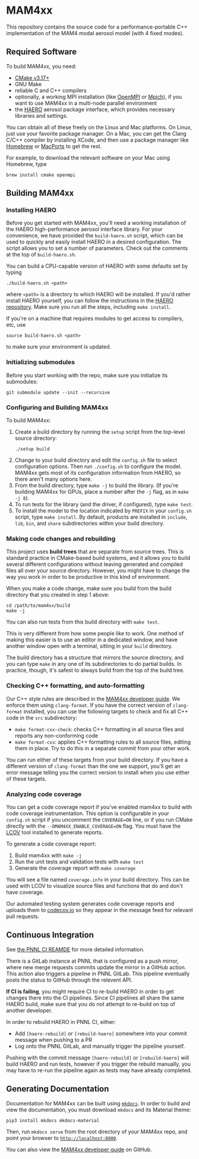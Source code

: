 # MAM4xx

This repository contains the source code for a performance-portable C++
implementation of the MAM4 modal aerosol model (with 4 fixed modes).

## Required Software

To build MAM4xx, you need:

* [CMake v3.17+](https://cmake.org/)
* GNU Make
* reliable C and C++ compilers
* optionally, a working MPI installation (like [OpenMPI](https://www.open-mpi.org/)
  or [Mpich](https://www.mpich.org/)), if you want to use MAM4xx in a
  multi-node parallel environment
* the [HAERO](https://github.com/eagles-project/haero) aerosol package interface,
  which provides necessary libraries and settings.

You can obtain all of these freely on the Linux and Mac platforms. On Linux,
just use your favorite package manager. On a Mac, you can get the Clang C/C++
compiler by installing XCode, and then use a package manager like
[Homebrew](https://brew.sh/) or [MacPorts](https://www.macports.org/) to get the
rest.

For example, to download the relevant software on your Mac using Homebrew, type

```
brew install cmake openmpi
```

## Building MAM4xx

### Installing HAERO

Before you get started with MAM4xx, you'll need a working installation of the
HAERO high-performance aerosol interface library. For your convenience, we have
provided the `build-haero.sh` script, which can be used to quickly and easily
install HAERO in a desired configuration. The script allows you to set a number
of parameters. Check out the comments at the top of `build-haero.sh`.

You can build a CPU-capable version of HAERO with some defaults set by typing

```
./build-haero.sh <path>
```

where `<path>` is a directory to which HAERO will be installed. If you'd rather
install HAERO yourself, you can follow the instructions in the
[HAERO repository](https://github.com/eagles-project/haero). Make sure you run
all the steps, including `make install`.

If you're on a machine that requires modules to get access to compilers, etc, 
use 
```
source build-haero.sh <path>
```
to make sure your environment is updated.

### Initializing submodules

Before you start working with the repo, make sure you initialize its submodules:

```
git submodule update --init --recursive
```

### Configuring and Building MAM4xx

To build MAM4xx:

1. Create a build directory by running the `setup` script from the top-level
   source directory:
   ```
   ./setup build
   ```
2. Change to your build directory and edit the `config.sh` file to select
   configuration options. Then run `./config.sh` to configure the model. MAM4xx
   gets most of its configuration information from HAERO, so there aren't many
   options here.
3. From the build directory, type `make -j` to build the library. (If you're
   building MAM4xx for GPUs, place a number after the `-j` flag, as in
   `make -j 8`).
4. To run tests for the library (and the driver, if configured), type
   `make test`.
5. To install the model to the location indicated by `PREFIX` in your
   `config.sh` script, type `make install`. By default, products are installed
   in `include`, `lib`, `bin`, and `share` subdirectories within your build
   directory.

### Making code changes and rebuilding

This project uses **build trees** that are separate from source trees. This
is standard practice in CMake-based build systems, and it allows you to build
several different configurations without leaving generated and compiled files
all over your source directory. However, you might have to change the way you
work in order to be productive in this kind of environment.

When you make a code change, make sure you build from the build directory that
you created in step 1 above:

```
cd /path/to/mam4xx/build
make -j
```

You can also run tests from this build directory with `make test`.

This is very different from how some people like to work. One method of making
this easier is to use an editor in a dedicated window, and have another window
open with a terminal, sitting in your `build` directory.

The build directory has a structure that mirrors the source directory, and you
can type `make` in any one of its subdirectories to do partial builds. In
practice, though, it's safest to always build from the top of the build tree.

### Checking C++ formatting, and auto-formatting

Our C++ style rules are described in the [MAM4xx developer guide](https://github.com/eagles-project/mam4xx/blob/main/docs/development.md).
We enforce them using `clang-format`. If you have the correct version of
`clang-format` installed, you can use the following targets to check and fix
all C++ code in the `src` subdirectory:

* `make format-cxx-check`: checks C++ formatting in all source files and reports
  any non-conforming code
* `make format-cxx`: applies C++ formatting rules to all source files, editing
  them in place. Try to do this in a separate commit from your other work.

You can run either of these targets from your build directory. If you have a
different version of `clang-format` than the one we support, you'll get an error
message telling you the correct version to install when you use either of these
targets.

### Analyzing code coverage

You can get a code coverage report if you've enabled mam4xx to build with
code coverage instrumentation. This option is configurable in your `config.sh`
script if you uncomment the `COVERAGE=ON` line, or if you run CMake directly
with the `--DMAM4XX_ENABLE_COVERAGE=ON` flag. You must have the
[LCOV](https://lcov.readthedocs.io/en/latest/index.html) tool
installed to generate reports.

To generate a code coverage report:

1. Build mam4xx with `make -j`
2. Run the unit tests and validation tests with `make test`
3. Generate the coverage report with `make coverage`

You will see a file named `coverage.info` in your build directory. This can
be used with LCOV to visualize source files and functions that do and don't
have coverage.

Our automated testing system generates code coverage reports and uploads them
to [codecov.io](https://about.codecov.io/) so they appear in the message feed
for relevant pull requests.

## Continuous Integration

See [the PNNL CI REAMDE](.github/pnnl-ci/README.md) for more detailed information.

There is a GitLab instance at PNNL that is configured as a push mirror, where new
merge requests commits update the mirror in a GitHub action. This action also triggers
a pipeline in PNNL GitLab. This pipeline eventually posts the status to GitHub
through the relevent API.

**If CI is failing**, you might require CI to re-build HAERO in order to get changes
there into the CI pipelines. Since CI pipelines all share the same HAERO build, make
sure that you do not attempt to re-build on top of another developer.

In order to rebuild HAERO in PNNL CI, either:
- Add `[haero-rebuild]` or `[rebuild-haero]` somewhere into your commit message when pushing to a PR
- Log onto the PNNL GitLab, and manually trigger the pipeline yourself.

Pushing with the commit message `[haero-rebuild]` or `[rebuild-haero]` will build HAERO and run tests,
however if you trigger the rebuild manually, you may have to re-run the pipeline again as tests may have already completed.

## Generating Documentation

Documentation for MAM4xx can be built using
[`mkdocs`](https://squidfunk.github.io/mkdocs-material/).
In order to build and view the
documentation, you must download `mkdocs` and its Material theme:

```pip3 install mkdocs mkdocs-material```

Then, run `mkdocs serve` from the root directory of your MAM4xx repo,
and point your browser to [`http://localhost:8000`](http://localhost:8000).

You can also view the [MAM4xx developer guide](https://github.com/eagles-project/mam4xx/blob/main/docs/development.md)
on GitHub.
